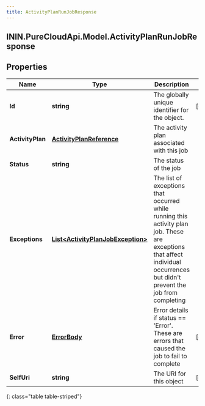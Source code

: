 ```yaml
---
title: ActivityPlanRunJobResponse
---
```

## ININ.PureCloudApi.Model.ActivityPlanRunJobResponse

## Properties

|Name | Type | Description | Notes|
|------------ | ------------- | ------------- | -------------|
| **Id** | **string** | The globally unique identifier for the object. | [optional] |
| **ActivityPlan** | [**ActivityPlanReference**](ActivityPlanReference.html) | The activity plan associated with this job | |
| **Status** | **string** | The status of the job | |
| **Exceptions** | [**List&lt;ActivityPlanJobException&gt;**](ActivityPlanJobException.html) | The list of exceptions that occurred while running this activity plan job. These are exceptions that affect individual occurrences but didn&#39;t prevent the job from completing | |
| **Error** | [**ErrorBody**](ErrorBody.html) | Error details if status &#x3D;&#x3D; &#39;Error&#39;. These are errors that caused the job to fail to complete | [optional] |
| **SelfUri** | **string** | The URI for this object | [optional] |
{: class="table table-striped"}


